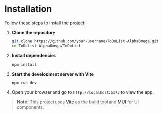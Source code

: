 # Installation

Follow these steps to install the project:

1. **Clone the repository**
    ```bash
    git clone https://github.com/your-username/ToDoList-AlphaOmega.git
    cd ToDoList-AlphaOmega/ToDoList
    ```

2. **Install dependencies**
    ```bash
    npm install
    ```

3. **Start the development server with Vite**
    ```bash
    npm run dev
    ```

4. Open your browser and go to `http://localhost:5173` to view the app.

> **Note:** This project uses [Vite](https://vitejs.dev/) as the build tool and [MUI](https://mui.com/) for UI components.
